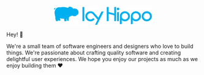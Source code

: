 <p align="center">
    <img width="256" src="./profile/logo.svg" />
</p>

Hey! 👋

We're a small team of software engineers and designers who love to build things. We're passionate about crafting quality software and creating delightful user experiences. We hope you enjoy our projects as much as we enjoy building them ❤️
